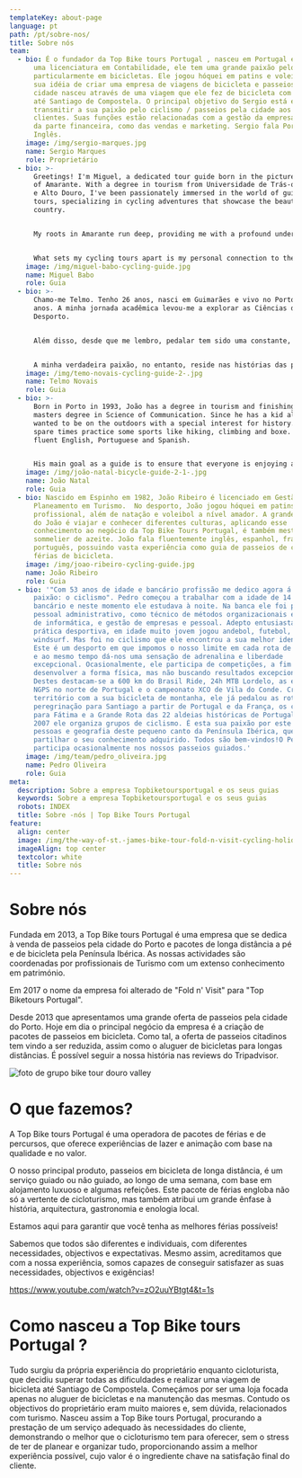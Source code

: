 ```yaml
---
templateKey: about-page
language: pt
path: /pt/sobre-nos/
title: Sobre nós
team:
  - bio: É o fundador da Top Bike tours Portugal , nasceu em Portugal em 1981, com
      uma licenciatura em Contabilidade, ele tem uma grande paixão pelo desporto
      particularmente em bicicletas. Ele jogou hóquei em patins e voleibol. A
      sua idéia de criar uma empresa de viagens de bicicleta e passeios pela
      cidade nasceu através de uma viagem que ele fez de bicicleta com amigos
      até Santiago de Compostela. O principal objetivo do Sergio está em
      transmitir a sua paixão pelo ciclismo / passeios pela cidade aos seus
      clientes. Suas funções estão relacionadas com a gestão da empresa, tanto
      da parte financeira, como das vendas e marketing. Sergio fala Português e
      Inglês.
    image: /img/sergio-marques.jpg
    name: Sergio Marques
    role: Proprietário
  - bio: >-
      Greetings! I'm Miguel, a dedicated tour guide born in the picturesque town
      of Amarante. With a degree in tourism from Universidade de Trás-os-Montes
      e Alto Douro, I've been passionately immersed in the world of guided
      tours, specializing in cycling adventures that showcase the beauty of our
      country.


      My roots in Amarante run deep, providing me with a profound understanding of portuguese cultural tapestry and hidden gems. As your guide, I'm not just here to lead; I'm here to share the stories, local insights, and scenic wonders that make Portugal truly special.


      What sets my cycling tours apart is my personal connection to the sport. For over five years, I've embraced the thrill of downhill cycling, fostering a profound love for the open road and the adventures it unfolds. This firsthand experience fuels my commitment to creating cycling holidays that not only explore our stunning landscapes but also capture the spirit of two-wheeled exploration.
    image: /img/miguel-babo-cycling-guide.jpg
    name: Miguel Babo
    role: Guia
  - bio: >-
      Chamo-me Telmo. Tenho 26 anos, nasci em Guimarães e vivo no Porto há 4
      anos. A minha jornada acadêmica levou-me a explorar as Ciências do
      Desporto.


      Além disso, desde que me lembro, pedalar tem sido uma constante, e as pedaladas pela cidade permitiram-me conhecer novos lugares de forma única. Essa conexão com a atividade física e a exploração me fez refletir sobre a riqueza das experiências que o mundo oferece.


      A minha verdadeira paixão, no entanto, reside nas histórias das pessoas. Adoro conviver e descobrir as narrativas únicas que cada indivíduo traz consigo. Essa curiosidade inata sobre as vidas das pessoas se alinha perfeitamente com a missão da TBT, onde a diversidade de culturas e histórias é celebrada.
    image: /img/temo-novais-cycling-guide-2-.jpg
    name: Telmo Novais
    role: Guia
  - bio: >-
      Born in Porto in 1993, João has a degree in tourism and finishing a
      masters degree in Science of Communication. Since he has a kid always
      wanted to be on the outdoors with a special interest for history. In his
      spare times practice some sports like hiking, climbing and boxe. Speaks
      fluent English, Portuguese and Spanish.


      His main goal as a guide is to ensure that everyone is enjoying and favorite part of the job is exchaning culture aspects and stories with the costumers.
    image: /img/joão-natal-bicycle-guide-2-1-.jpg
    name: João Natal
    role: Guia
  - bio: Nascido em Espinho em 1982, João Ribeiro é licenciado em Gestão e
      Planeamento em Turismo.  No desporto, João jogou hóquei em patins a nível
      profissional, além de natação e voleibol a nível amador. A grande paixão
      do João é viajar e conhecer diferentes culturas, aplicando esse
      conhecimento ao negócio da Top Bike Tours Portugal, é também mestre
      sommelier de azeite. João fala fluentemente inglês, espanhol, francês e
      português, possuindo vasta experiência como guia de passeios de cidade e
      férias de bicicleta.
    image: /img/joao-ribeiro-cycling-guide.jpg
    name: João Ribeiro
    role: Guia
  - bio: '"Com 53 anos de idade e bancário profissão me dedico agora á minha velha
      paixão: o ciclismo". Pedro começou a trabalhar com a idade de 14 como
      bancário e neste momento ele estudava à noite. Na banca ele foi para o
      pessoal administrativo, como técnico de métodos organizacionais e técnico
      de informática, e gestão de empresas e pessoal. Adepto entusiasta da
      prática desportiva, em idade muito jovem jogou andebol, futebol, karatê e
      windsurf. Mas foi no ciclismo que ele encontrou a sua melhor identidade.
      Este é um desporto em que impomos o nosso limite em cada rota de bicicleta
      e ao mesmo tempo dá-nos uma sensação de adrenalina e liberdade
      excepcional. Ocasionalmente, ele participa de competições, a fim de
      desenvolver a forma física, mas não buscando resultados excepcionais.
      Destes destacam-se a 600 km do Brasil Ride, 24h MTB Lordelo, as etapas
      NGPS no norte de Portugal e o campeonato XCO de Vila do Conde. Cruzando o
      território com a sua bicicleta de montanha, ele já pedalou as rotas de
      peregrinação para Santiago a partir de Portugal e da França, os caminhos
      para Fátima e a Grande Rota das 22 aldeias históricas de Portugal. Desde
      2007 ele organiza grupos de ciclismo. É esta sua paixão por este desporto,
      pessoas e geografia deste pequeno canto da Península Ibérica, que o leva a
      partilhar o seu conhecimento adquirido. Todos são bem-vindos!O Pedro
      participa ocasionalmente nos nossos passeios guiados.'
    image: /img/team/pedro_oliveira.jpg
    name: Pedro Oliveira
    role: Guia
meta:
  description: Sobre a empresa Topbiketoursportugal e os seus guias
  keywords: Sobre a empresa Topbiketoursportugal e os seus guias
  robots: INDEX
  title: Sobre -nós | Top Bike Tours Portugal
feature:
  align: center
  image: /img/the-way-of-st.-james-bike-tour-fold-n-visit-cycling-holidays-4394.jpg
  imageAlign: top center
  textcolor: white
  title: Sobre nós
---
```

# Sobre nós

Fundada em 2013, a Top Bike tours Portugal é uma empresa que se dedica à venda de passeios pela cidade do Porto e pacotes de longa distância a pé e de bicicleta pela Península Ibérica. As nossas actividades são coordenadas por profissionais de Turismo com um extenso conhecimento em património.

Em 2017 o nome da empresa foi alterado de "Fold n' Visit" para "Top Biketours Portugal".

Desde 2013 que apresentamos uma grande oferta de passeios pela cidade do Porto. Hoje em dia o principal negócio da empresa é a criação de pacotes de passeios em bicicleta. Como tal, a oferta de passeios citadinos tem vindo a ser reduzida, assim como o aluguer de bicicletas para longas distâncias. É possível seguir a nossa história nas reviews do Tripadvisor.

![foto de grupo bike tour douro valley](/img/guided-bike-tour-in-douro-valley.jpg "foto de grupo bike tour douro valley")

# O que fazemos?

A Top Bike tours Portugal é uma operadora de pacotes de férias e de percursos, que oferece experiências de lazer e animação com base na qualidade e no valor.

O nosso principal produto, passeios em bicicleta de longa distância, é um serviço guiado ou não guiado, ao longo de uma semana, com base em alojamento luxuoso e algumas refeições. Este pacote de férias engloba não só a vertente de cicloturismo, mas também atribui um grande ênfase à história, arquitectura, gastronomia e enologia local.

Estamos aqui para garantir que você tenha as melhores férias possíveis!

Sabemos que todos são diferentes e individuais, com diferentes necessidades, objectivos e expectativas. Mesmo assim, acreditamos que com a nossa experiência, somos capazes de conseguir satisfazer as suas necessidades, objectivos e exigências!

https://www.youtube.com/watch?v=zO2uuYBtgt4&t=1s

# Como nasceu a Top Bike tours Portugal ?

Tudo surgiu da própria experiência do proprietário enquanto cicloturista, que decidiu superar todas as dificuldades e realizar uma viagem de bicicleta até Santiago de Compostela. Começámos por ser uma loja focada apenas no aluguer de bicicletas e na manutenção das mesmas. Contudo os objectivos do proprietário eram muito maiores e, sem dúvida, relacionados com turismo. Nasceu assim a Top Bike tours Portugal, procurando a prestação de um serviço adequado às necessidades do cliente, demonstrando o melhor que o cicloturismo tem para oferecer, sem o stress de ter de planear e organizar tudo, proporcionando assim a melhor experiência possível, cujo valor é o ingrediente chave na satisfação final do cliente.